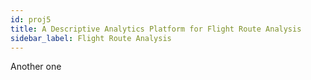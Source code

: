 ```yaml
---
id: proj5
title: A Descriptive Analytics Platform for Flight Route Analysis
sidebar_label: Flight Route Analysis
---
```


Another one

